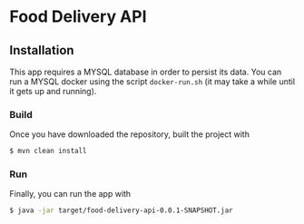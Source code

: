 # Food Delivery API

## Installation
This app requires a MYSQL database in order to persist its data.
You can run a MYSQL docker using the script `docker-run.sh` (it may take a while until it gets up and running).

### Build
Once you have downloaded the repository, built the project with
```sh
$ mvn clean install
```

### Run
Finally, you can run the app with
```sh
$ java -jar target/food-delivery-api-0.0.1-SNAPSHOT.jar
```

